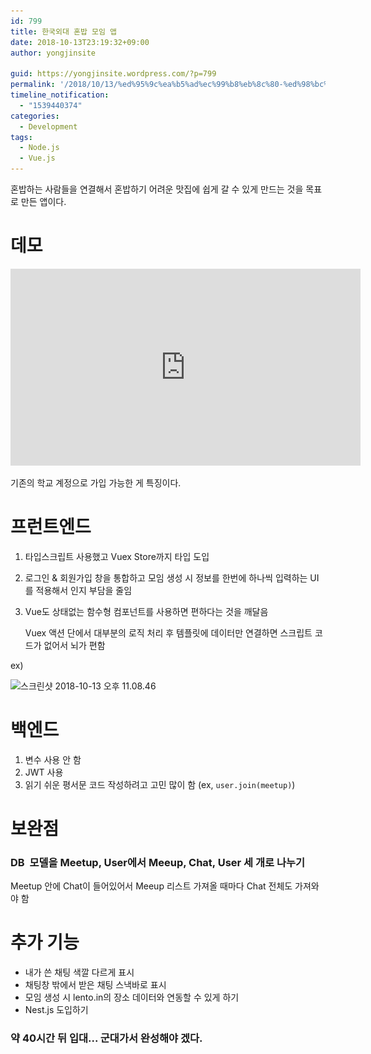 ```yaml
---
id: 799
title: 한국외대 혼밥 모임 앱
date: 2018-10-13T23:19:32+09:00
author: yongjinsite

guid: https://yongjinsite.wordpress.com/?p=799
permalink: '/2018/10/13/%ed%95%9c%ea%b5%ad%ec%99%b8%eb%8c%80-%ed%98%bc%eb%b0%a5-%eb%aa%a8%ec%9e%84-%ec%95%b1/'
timeline_notification:
  - "1539440374"
categories:
  - Development
tags:
  - Node.js
  - Vue.js
---
```


혼밥하는 사람들을 연결해서 혼밥하기 어려운 맛집에 쉽게 갈 수 있게 만드는 것을 목표로 만든 앱이다.

# 데모

<iframe width="560" height="315" src="https://www.youtube.com/embed/-3JtuM06FBE" frameborder="0" allow="accelerometer; autoplay; encrypted-media; gyroscope; picture-in-picture" allowfullscreen></iframe>

기존의 학교 계정으로 가입 가능한 게 특징이다.
# 프런트엔드

1. 타입스크립트 사용했고 Vuex Store까지 타입 도입

2. 로그인 & 회원가입 창을 통합하고 모임 생성 시 정보를 한번에 하나씩 입력하는 UI를 적용해서 인지 부담을 줄임

3. Vue도 상태없는 함수형 컴포넌트를 사용하면 편하다는 것을 깨달음

   Vuex 액션 단에서 대부분의 로직 처리 후 템플릿에 데이터만 연결하면 스크립트 코드가 없어서 뇌가 편함

  ex)
  
  <img class="alignnone size-full wp-image-801" src="https://raw.githubusercontent.com/16Yongjin/16Yongjin.github.io/master/wp-content/uploads/2018/10/e18489e185b3e1848fe185b3e18485e185b5e186abe18489e185a3e186ba-2018-10-13-e1848be185a9e18492e185ae-11-08-46.png" alt="스크린샷 2018-10-13 오후 11.08.46" width="1076" height="886" srcset="https://raw.githubusercontent.com/16Yongjin/16Yongjin.github.io/master/wp-content/uploads/2018/10/e18489e185b3e1848fe185b3e18485e185b5e186abe18489e185a3e186ba-2018-10-13-e1848be185a9e18492e185ae-11-08-46.png 1076w, https://raw.githubusercontent.com/16Yongjin/16Yongjin.github.io/master/wp-content/uploads/2018/10/e18489e185b3e1848fe185b3e18485e185b5e186abe18489e185a3e186ba-2018-10-13-e1848be185a9e18492e185ae-11-08-46-300x247.png 300w, https://raw.githubusercontent.com/16Yongjin/16Yongjin.github.io/master/wp-content/uploads/2018/10/e18489e185b3e1848fe185b3e18485e185b5e186abe18489e185a3e186ba-2018-10-13-e1848be185a9e18492e185ae-11-08-46-768x632.png 768w, https://raw.githubusercontent.com/16Yongjin/16Yongjin.github.io/master/wp-content/uploads/2018/10/e18489e185b3e1848fe185b3e18485e185b5e186abe18489e185a3e186ba-2018-10-13-e1848be185a9e18492e185ae-11-08-46-1024x843.png 1024w, https://raw.githubusercontent.com/16Yongjin/16Yongjin.github.io/master/wp-content/uploads/2018/10/e18489e185b3e1848fe185b3e18485e185b5e186abe18489e185a3e186ba-2018-10-13-e1848be185a9e18492e185ae-11-08-46-1000x823.png 1000w, https://raw.githubusercontent.com/16Yongjin/16Yongjin.github.io/master/wp-content/uploads/2018/10/e18489e185b3e1848fe185b3e18485e185b5e186abe18489e185a3e186ba-2018-10-13-e1848be185a9e18492e185ae-11-08-46-364x300.png 364w" sizes="(max-width: 1076px) 100vw, 1076px" />

# 백엔드

1. 변수 사용 안 함
2. JWT 사용
3. 읽기 쉬운 평서문 코드 작성하려고 고민 많이 함 (ex, `user.join(meetup)`)

# 보완점

### DB  모델을 Meetup, User에서 Meeup, Chat, User 세 개로 나누기
  
Meetup 안에 Chat이 들어있어서 Meeup 리스트 가져올 때마다 Chat 전체도 가져와야 함

# 추가 기능

- 내가 쓴 채팅 색깔 다르게 표시
- 채팅창 밖에서 받은 채팅 스낵바로 표시
- 모임 생성 시 lento.in의 장소 데이터와 연동할 수 있게 하기
- Nest.js 도입하기

### 약 40시간 뒤 입대... 군대가서 완성해야 겠다.
